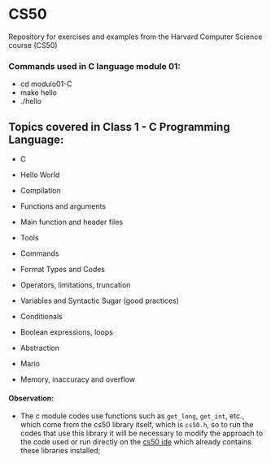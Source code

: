 # CS50

Repository for exercises and examples from the Harvard Computer Science course (CS50)

### Commands used in C language module 01:

- cd modulo01-C
- make hello
- ./hello

## Topics covered in Class 1 - C Programming Language:

- C

- Hello World

- Compilation

- Functions and arguments

- Main function and header files

- Tools

- Commands

- Format Types and Codes

- Operators, limitations, truncation

- Variables and Syntactic Sugar (good practices)

- Conditionals

- Boolean expressions, loops

- Abstraction

- Mario

- Memory, inaccuracy and overflow

#### Observation:

- The c module codes use functions such as `get_long`, `get_int`, etc., which come from the cs50 library itself, which is `cs50.h`, so to run the codes that use this library it will be necessary to modify the approach to the code used or run directly on the [cs50 ide](https://cs50.dev) which already contains these libraries installed;

